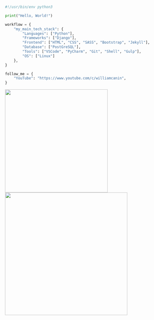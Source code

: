 <!-- ### <img src="https://media.giphy.com/media/hvRJCLFzcasrR4ia7z/giphy.gif" width="25px"> Hi there -->

<!--
**williamcanin/williamcanin** is a ✨ _special_ ✨ repository because its `README.md` (this file) appears on your GitHub profile.

Here are some ideas to get you started:

- 🔭 I’m currently working on ...
- 🌱 I’m currently learning ...
- 👯 I’m looking to collaborate on ...
- 🤔 I’m looking for help with ...
- 💬 Ask me about ...
- 📫 How to reach me: ...
- 😄 Pronouns: ...
- ⚡ Fun fact: ...
-->

```python
#!/usr/bin/env python3

print("Hello, World!")

workflow = {
    "my_main_tech_stack": {
        "Languages": ["Python"],
        "Frameworks": ["Django"],
        "Frontend": ["HTML", "CSS", "SASS", "Bootstrap", "Jekyll"],
        "Database": ["PostGreSQL"],
        "Tools": ["VSCode", "PyCharm", "Git", "Shell", "Gulp"],
        "OS": ["Linux"]
    },
}

follow_me = {
    "YouTube": "https://www.youtube.com/c/williamcanin",
}
```
<img width="340px" src="https://github-readme-stats.vercel.app/api/top-langs/?username=williamcanin&hide=html,coffeescript,makefile,mako,pug,batchfile,ruby,tsql,procfile&hide_border=true&layout=compact&theme=buefy"/> <img width="405px" src="https://github-readme-stats.vercel.app/api?username=williamcanin&theme=buefy&hide_border=true"/>

 

